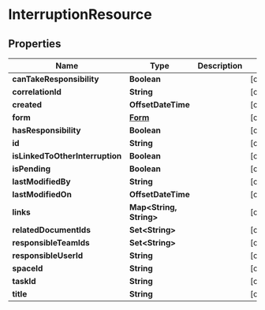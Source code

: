 

# InterruptionResource


## Properties

Name | Type | Description | Notes
------------ | ------------- | ------------- | -------------
**canTakeResponsibility** | **Boolean** |  |  [optional]
**correlationId** | **String** |  |  [optional]
**created** | **OffsetDateTime** |  |  [optional]
**form** | [**Form**](Form.md) |  |  [optional]
**hasResponsibility** | **Boolean** |  |  [optional]
**id** | **String** |  |  [optional]
**isLinkedToOtherInterruption** | **Boolean** |  |  [optional]
**isPending** | **Boolean** |  |  [optional]
**lastModifiedBy** | **String** |  |  [optional]
**lastModifiedOn** | **OffsetDateTime** |  |  [optional]
**links** | **Map&lt;String, String&gt;** |  |  [optional]
**relatedDocumentIds** | **Set&lt;String&gt;** |  |  [optional]
**responsibleTeamIds** | **Set&lt;String&gt;** |  |  [optional]
**responsibleUserId** | **String** |  |  [optional]
**spaceId** | **String** |  |  [optional]
**taskId** | **String** |  |  [optional]
**title** | **String** |  |  [optional]



